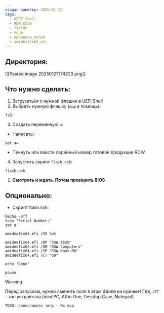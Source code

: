 ```yaml
---
создал заметку: 2025-01-27
tags:
  - UEFI_Shell
  - RDW_A520
  - fields
  - поля
  - прошивка_полей
  - amideefix64_efi
---
```

## Директория:
![[Pasted image 20250127174233.png]]
## Что нужно сделать:
1) Загрузиться с нужной флешки в UEFI Shell
2) Выбрать нужную флешку (`map` в помощь):
```uefi
fs0:
```
3) Создать переменную `a`:
- Написать:
```uefi
set a=
```
- Пикнуть или ввести серийный номер готовой продукции RDW
4) Запустить скрипт `flash.nsh`:
```uefi
flash.nsh
```
1) __Смотреть и ждать. Потом проверить BIOS__


## Опционально:
- Скрипт flash.nsh:
```nsh
@echo -off
echo "Serial Number:"
set a

amideefix64.efi /SS %a%

amideefix64.efi /BP "RDW A520"
amideefix64.efi /SM "RDW Computers"
amideefix64.efi /SP "RDW Kama-06"
amideefix64.efi /CT "0D"

echo "Done"

pause
```

> [!WARNING]
> Перед запуском, нужно сменить поля в этом файле на нужные!
> Где, `/CT` - тип устройства (mini PC, All in One, Desctop Case, Notepad)

`TODO: сопоставить типу - 0х код`
>